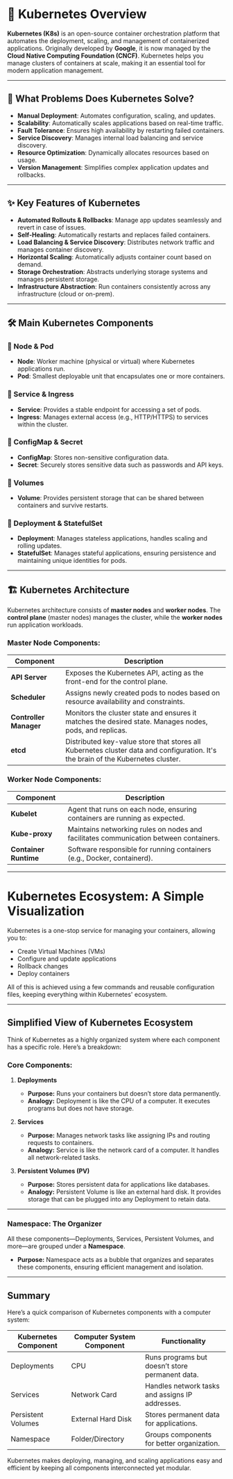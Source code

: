 # 🚀 Kubernetes Overview

**Kubernetes (K8s)** is an open-source container orchestration platform that automates the deployment, scaling, and management of containerized applications. Originally developed by **Google**, it is now managed by the **Cloud Native Computing Foundation (CNCF)**. Kubernetes helps you manage clusters of containers at scale, making it an essential tool for modern application management.

---

## 🔧 What Problems Does Kubernetes Solve?

- **Manual Deployment**: Automates configuration, scaling, and updates.
- **Scalability**: Automatically scales applications based on real-time traffic.
- **Fault Tolerance**: Ensures high availability by restarting failed containers.
- **Service Discovery**: Manages internal load balancing and service discovery.
- **Resource Optimization**: Dynamically allocates resources based on usage.
- **Version Management**: Simplifies complex application updates and rollbacks.

---

## ✨ Key Features of Kubernetes

- **Automated Rollouts & Rollbacks**: Manage app updates seamlessly and revert in case of issues.
- **Self-Healing**: Automatically restarts and replaces failed containers.
- **Load Balancing & Service Discovery**: Distributes network traffic and manages container discovery.
- **Horizontal Scaling**: Automatically adjusts container count based on demand.
- **Storage Orchestration**: Abstracts underlying storage systems and manages persistent storage.
- **Infrastructure Abstraction**: Run containers consistently across any infrastructure (cloud or on-prem).

---

## 🛠️ Main Kubernetes Components

### 🔹 Node & Pod
- **Node**: Worker machine (physical or virtual) where Kubernetes applications run.
- **Pod**: Smallest deployable unit that encapsulates one or more containers.

### 🔹 Service & Ingress
- **Service**: Provides a stable endpoint for accessing a set of pods.
- **Ingress**: Manages external access (e.g., HTTP/HTTPS) to services within the cluster.

### 🔹 ConfigMap & Secret
- **ConfigMap**: Stores non-sensitive configuration data.
- **Secret**: Securely stores sensitive data such as passwords and API keys.

### 🔹 Volumes
- **Volume**: Provides persistent storage that can be shared between containers and survive restarts.

### 🔹 Deployment & StatefulSet
- **Deployment**: Manages stateless applications, handles scaling and rolling updates.
- **StatefulSet**: Manages stateful applications, ensuring persistence and maintaining unique identities for pods.

---

## 🏗️ Kubernetes Architecture

Kubernetes architecture consists of **master nodes** and **worker nodes**. The **control plane** (master nodes) manages the cluster, while the **worker nodes** run application workloads.

### **Master Node Components:**

| Component               | Description                                                                                                                   |
|-------------------------|-------------------------------------------------------------------------------------------------------------------------------|
| **API Server**           | Exposes the Kubernetes API, acting as the front-end for the control plane.                                                     |
| **Scheduler**            | Assigns newly created pods to nodes based on resource availability and constraints.                                            |
| **Controller Manager**   | Monitors the cluster state and ensures it matches the desired state. Manages nodes, pods, and replicas.                        |
| **etcd**                 | Distributed key-value store that stores all Kubernetes cluster data and configuration. It's the brain of the Kubernetes cluster.|

### **Worker Node Components:**

| Component               | Description                                                                                                                    |
|-------------------------|--------------------------------------------------------------------------------------------------------------------------------|
| **Kubelet**              | Agent that runs on each node, ensuring containers are running as expected.                                                     |
| **Kube-proxy**           | Maintains networking rules on nodes and facilitates communication between containers.                                          |
| **Container Runtime**    | Software responsible for running containers (e.g., Docker, containerd).                                                        |

---

# Kubernetes Ecosystem: A Simple Visualization

Kubernetes is a one-stop service for managing your containers, allowing you to:
- Create Virtual Machines (VMs)
- Configure and update applications
- Rollback changes
- Deploy containers

All of this is achieved using a few commands and reusable configuration files, keeping everything within Kubernetes' ecosystem.

---

## Simplified View of Kubernetes Ecosystem

Think of Kubernetes as a highly organized system where each component has a specific role. Here’s a breakdown:

### **Core Components:**

1. **Deployments**
   - **Purpose:** Runs your containers but doesn’t store data permanently.
   - **Analogy:** Deployment is like the CPU of a computer. It executes programs but does not have storage.

2. **Services**
   - **Purpose:** Manages network tasks like assigning IPs and routing requests to containers.
   - **Analogy:** Service is like the network card of a computer. It handles all network-related tasks.

3. **Persistent Volumes (PV)**
   - **Purpose:** Stores persistent data for applications like databases.
   - **Analogy:** Persistent Volume is like an external hard disk. It provides storage that can be plugged into any Deployment to retain data.

---

### **Namespace: The Organizer**

All these components—Deployments, Services, Persistent Volumes, and more—are grouped under a **Namespace**. 

- **Purpose:** Namespace acts as a bubble that organizes and separates these components, ensuring efficient management and isolation.

---

## Summary

Here’s a quick comparison of Kubernetes components with a computer system:

| Kubernetes Component | Computer System Component         | Functionality                                    |
|-----------------------|-----------------------------------|-------------------------------------------------|
| Deployments           | CPU                               | Runs programs but doesn’t store permanent data. |
| Services              | Network Card                     | Handles network tasks and assigns IP addresses. |
| Persistent Volumes    | External Hard Disk               | Stores permanent data for applications.         |
| Namespace             | Folder/Directory                 | Groups components for better organization.      |

Kubernetes makes deploying, managing, and scaling applications easy and efficient by keeping all components interconnected yet modular.
